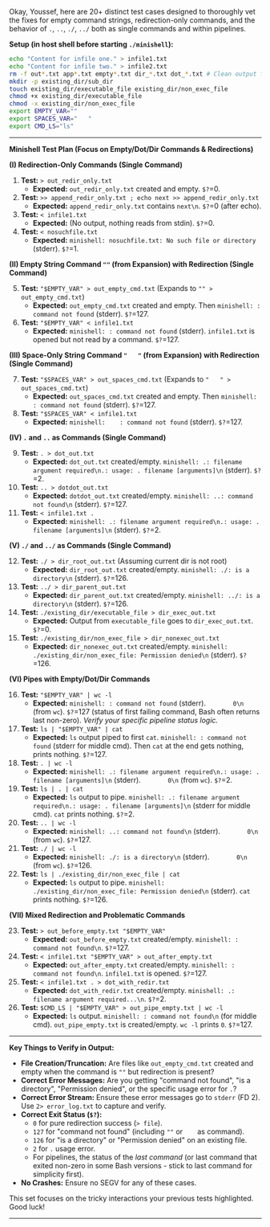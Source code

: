 Okay, Youssef, here are 20+ distinct test cases designed to thoroughly vet the fixes for empty command strings, redirection-only commands, and the behavior of `.`, `..`, `./`, `../` both as single commands and within pipelines.

**Setup (in host shell before starting `./minishell`):**

```bash
echo "Content for infile one." > infile1.txt
echo "Content for infile two." > infile2.txt
rm -f out*.txt app*.txt empty*.txt dir_*.txt dot_*.txt # Clean output files
mkdir -p existing_dir/sub_dir
touch existing_dir/executable_file existing_dir/non_exec_file
chmod +x existing_dir/executable_file
chmod -x existing_dir/non_exec_file
export EMPTY_VAR=""
export SPACES_VAR="   "
export CMD_LS="ls"
```

---

**Minishell Test Plan (Focus on Empty/Dot/Dir Commands & Redirections)**

**(I) Redirection-Only Commands (Single Command)**

1.  **Test:** `> out_redir_only.txt`
    *   **Expected:** `out_redir_only.txt` created and empty. `$?`=0.
2.  **Test:** `>> append_redir_only.txt ; echo next >> append_redir_only.txt`
    *   **Expected:** `append_redir_only.txt` contains `next\n`. `$?`=0 (after echo).
3.  **Test:** `< infile1.txt`
    *   **Expected:** (No output, nothing reads from stdin). `$?`=0.
4.  **Test:** `< nosuchfile.txt`
    *   **Expected:** `minishell: nosuchfile.txt: No such file or directory` (stderr). `$?`=1.

**(II) Empty String Command `""` (from Expansion) with Redirection (Single Command)**

5.  **Test:** `"$EMPTY_VAR" > out_empty_cmd.txt` (Expands to `"" > out_empty_cmd.txt`)
    *   **Expected:** `out_empty_cmd.txt` created and empty. Then `minishell: : command not found` (stderr). `$?`=127.
6.  **Test:** `"$EMPTY_VAR" < infile1.txt`
    *   **Expected:** `minishell: : command not found` (stderr). `infile1.txt` is opened but not read by a command. `$?`=127.

**(III) Space-Only String Command `"   "` (from Expansion) with Redirection (Single Command)**

7.  **Test:** `"$SPACES_VAR" > out_spaces_cmd.txt` (Expands to `"   " > out_spaces_cmd.txt`)
    *   **Expected:** `out_spaces_cmd.txt` created and empty. Then `minishell:    : command not found` (stderr). `$?`=127.
8.  **Test:** `"$SPACES_VAR" < infile1.txt`
    *   **Expected:** `minishell:    : command not found` (stderr). `$?`=127.

**(IV) `.` and `..` as Commands (Single Command)**

9.  **Test:** `. > dot_out.txt`
    *   **Expected:** `dot_out.txt` created/empty. `minishell: .: filename argument required\n.: usage: . filename [arguments]\n` (stderr). `$?`=2.
10. **Test:** `.. > dotdot_out.txt`
    *   **Expected:** `dotdot_out.txt` created/empty. `minishell: ..: command not found\n` (stderr). `$?`=127.
11. **Test:** `< infile1.txt .`
    *   **Expected:** `minishell: .: filename argument required\n.: usage: . filename [arguments]\n` (stderr). `$?`=2.

**(V) `./` and `../` as Commands (Single Command)**

12. **Test:** `./ > dir_root_out.txt` (Assuming current dir is not root)
    *   **Expected:** `dir_root_out.txt` created/empty. `minishell: ./: is a directory\n` (stderr). `$?`=126.
13. **Test:** `../ > dir_parent_out.txt`
    *   **Expected:** `dir_parent_out.txt` created/empty. `minishell: ../: is a directory\n` (stderr). `$?`=126.
14. **Test:** `./existing_dir/executable_file > dir_exec_out.txt`
    *   **Expected:** Output from `executable_file` goes to `dir_exec_out.txt`. `$?`=0.
15. **Test:** `./existing_dir/non_exec_file > dir_nonexec_out.txt`
    *   **Expected:** `dir_nonexec_out.txt` created/empty. `minishell: ./existing_dir/non_exec_file: Permission denied\n` (stderr). `$?`=126.

**(VI) Pipes with Empty/Dot/Dir Commands**

16. **Test:** `"$EMPTY_VAR" | wc -l`
    *   **Expected:** `minishell: : command not found` (stderr). `       0\n` (from `wc`). `$?`=127 (status of first failing command, Bash often returns last non-zero). *Verify your specific pipeline status logic.*
17. **Test:** `ls | "$EMPTY_VAR" | cat`
    *   **Expected:** `ls` output piped to first `cat`. `minishell: : command not found` (stderr for middle cmd). Then `cat` at the end gets nothing, prints nothing. `$?`=127.
18. **Test:** `. | wc -l`
    *   **Expected:** `minishell: .: filename argument required\n.: usage: . filename [arguments]\n` (stderr). `       0\n` (from `wc`). `$?`=2.
19. **Test:** `ls | . | cat`
    *   **Expected:** `ls` output to pipe. `minishell: .: filename argument required\n.: usage: . filename [arguments]\n` (stderr for middle cmd). `cat` prints nothing. `$?`=2.
20. **Test:** `.. | wc -l`
    *   **Expected:** `minishell: ..: command not found\n` (stderr). `       0\n` (from `wc`). `$?`=127.
21. **Test:** `./ | wc -l`
    *   **Expected:** `minishell: ./: is a directory\n` (stderr). `       0\n` (from `wc`). `$?`=126.
22. **Test:** `ls | ./existing_dir/non_exec_file | cat`
    *   **Expected:** `ls` output to pipe. `minishell: ./existing_dir/non_exec_file: Permission denied\n` (stderr). `cat` prints nothing. `$?`=126.

**(VII) Mixed Redirection and Problematic Commands**

23. **Test:** `> out_before_empty.txt "$EMPTY_VAR"`
    *   **Expected:** `out_before_empty.txt` created/empty. `minishell: : command not found\n`. `$?`=127.
24. **Test:** `< infile1.txt "$EMPTY_VAR" > out_after_empty.txt`
    *   **Expected:** `out_after_empty.txt` created/empty. `minishell: : command not found\n`. `infile1.txt` is opened. `$?`=127.
25. **Test:** `< infile1.txt . > dot_with_redir.txt`
    *   **Expected:** `dot_with_redir.txt` created/empty. `minishell: .: filename argument required...\n`. `$?`=2.
26. **Test:** `$CMD_LS | "$EMPTY_VAR" > out_pipe_empty.txt | wc -l`
    *   **Expected:** `ls` output. `minishell: : command not found\n` (for middle cmd). `out_pipe_empty.txt` is created/empty. `wc -l` prints `0`. `$?`=127.

---

**Key Things to Verify in Output:**

*   **File Creation/Truncation:** Are files like `out_empty_cmd.txt` created and empty when the command is `""` but redirection is present?
*   **Correct Error Messages:** Are you getting "command not found", "is a directory", "Permission denied", or the specific usage error for `.`?
*   **Correct Error Stream:** Ensure these error messages go to `stderr` (FD 2). Use `2> error_log.txt` to capture and verify.
*   **Correct Exit Status (`$?`):**
    *   `0` for pure redirection success (`> file`).
    *   `127` for "command not found" (including `""` or `   ` as command).
    *   `126` for "is a directory" or "Permission denied" on an existing file.
    *   `2` for `.` usage error.
    *   For pipelines, the status of the *last command* (or last command that exited non-zero in some Bash versions - stick to last command for simplicity first).
*   **No Crashes:** Ensure no SEGV for any of these cases.

This set focuses on the tricky interactions your previous tests highlighted. Good luck!


----


